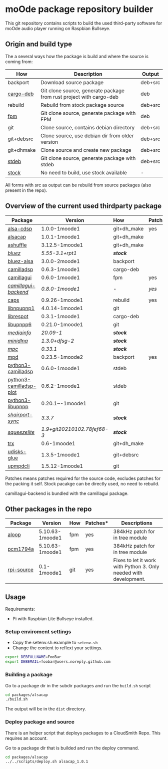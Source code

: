 # moOde package repository builder

This git repository contains scripts to build the used third-party software for moOde audio player running on Raspbian Bullseye.

## Origin and build type
The a several ways how the package is build and where the source is coming from:

| How   | Description |  Output        |
|------------|-------------| --|
| backport   | Download source package  | deb+src |
| [cargo-deb](https://github.com/kornelski/cargo-deb)  | Git clone source, generate package from rust project with cargo-deb| deb |
| rebuild    | Rebuild from stock package source | deb+src |
| [fpm](https://github.com/jordansissel/fpm)   | Git clone source, generate package with FPM| deb |
| git        | Clone source, contains debian directory | deb+src |
| git+debsrc | Clone source, use debian dir from older version | deb+src |
| git+dhmake | Clone source and create new package | deb+src |
| [stdeb](https://github.com/astraw/stdeb)   | Git clone source, generate package with stdeb| deb+src |
| [stock](https://packages.debian.org/bullseye/)      | No need to build, use stock available | - |

All forms with src as output can be rebuild from source packages (also present in the repo).

## Overview of the current used thirdparty package


| Package    |      Version    | How  | Patches* |
|----------  |-----------------|:----|---------------|
| [alsa-cdsp](https://github.com/scripple/alsa_cdsp)  | 1.0.0-1moode1  | git+dh_make | yes |
| [alsacap](https://github.com/bubbapizza/alsacap)    | 1.0.1-1moode1  | git+dh_make |  |
| [ashuffle](https://github.com/joshkunz/ashuffle)   | 3.12.5-1moode1 | git+dh_make |  |
| [*bluez*](https://github.com/bluez/bluez)      | *5.55-3.1+rpt1* | ***stock*** |
| [bluez-alsa](https://github.com/Arkq/bluez-alsa) | 3.0.0-2moode1  | backport    |  |
| [camilladsp](https://github.com/HEnquist/camilladsp) | 0.6.3-1moode1  | cargo-deb   |  |
| [camillagui](https://github.com/HEnquist/camillagui) | 0.6.0-1moode1  | fpm   | yes |
| [*camillagui-backend*](https://github.com/HEnquist/camillagui-backend) | *0.8.0-1moode1*  | *-*  | *yes* |
| [caps](http://quitte.de/dsp/caps.html)       | 0.9.26-1moode1 | rebuild     | yes |
| [libnpupnp1](https://www.lesbonscomptes.com/upmpdcli/index.html) | 4.0.14-1moode1 | git         |  |
| [librespot](https://github.com/librespot-org/librespot)  | 0.3.1-1moode1  | cargo-deb   |  |
| [libupnpp6](https://www.lesbonscomptes.com/upmpdcli/index.html)  | 0.21.0-1moode1 | git         |  |
| [*mediainfo*](https://mediaarea.net/nl/MediaInfo)  | *20.09-1* | ***stock*** |
| [*minidlna*](https://sourceforge.net/projects/minidlna/)   | *1.3.0+dfsg-2* | ***stock*** |
| [*mpc*](https://www.musicpd.org/)        | *0.33.1* | ***stock*** |
| [mpd](https://www.musicpd.org/)        | 0.23.5-1moode2 | backport    | yes |
| [python3-camilladsp](https://github.com/HEnquist/pycamilladsp) | 0.6.0-1moode1 | stdeb |  |
| [python3-camilladsp-plot](https://github.com/HEnquist/pycamilladsp-plot) | 0.6.2-1moode1 | stdeb |  |
| [python3-libupnpp](https://www.lesbonscomptes.com/upmpdcli/index.html) | 0.20.1~-1moode1 | git   |  |
| [*shairport-sync*](https://github.com/mikebrady/shairport-sync) | *3.3.7*| ***stock*** |
| [*squeezelite*](https://github.com/ralph-irving/squeezelite)| *1.9+git20210102.78fef68-3* | ***stock*** |
| [trx](http://www.pogo.org.uk/~mark/trx/)        | 0.6-1moode1    |  git+dh_make |  |
| [udisks-glue](https://github.com/fernandotcl/udisks-glue) | 1.3.5-1moode1 | git+debsrc |  |
| [upmpdcli](https://www.lesbonscomptes.com/upmpdcli/index.html)   | 1.5.12-1moode1 | git |  |

Patches means patches required for the source code, excludes patches for the packing it self.
Stock pacakge can be directly used, no need to rebuild.

camillagui-backend is bundled with the camillagui package.

## Other packages in the repo
| Package    |      Version    | How  | Patches* | Descriptions |
|----------  |-----------------|:----|---------------|----------|
| [aloop](https://github.com/moode-player/pkgbuild )    | 5.10.63-1moode1  | fpm | yes | 384kHz patch for in tree module
| [pcm1794a](https://github.com/moode-player/pkgbuild)  | 5.10.63-1moode1  | fpm | yes | 384kHz patch for in tree module
| [rpi-source](https://github.com/RPi-Distro/rpi-source)    | 0.1-1moode1  | git | yes | Fixes to let it work with Python 3. Only needed with development.

## Usage

Requirements:
* Pi with Raspbian Lite Bullseye installed.
### Setup enviroment settings
* Copy the setenv.sh.example to `setenv.sh`
* Change the content to reflext your settings.

```bash
export DEBFULLNAME=FooBar
export DEBEMAIL=foobar@users.noreply.github.com
```

### Building a package
Go to a package dir in the subdir packages and run the `build.sh` script

```bash
cd packages/alsacap
./build.sh
```
The output will be in the `dist` directory.
### Deploy package and source

There is an helper script that deploys packages to a CloudSmith Repo.
This requires an account.

Go to a package dir that is builded and run the deploy command.

```bash
cd packages/alsacap
../../scripts/deploy.sh alsacap_1.0.1
```


